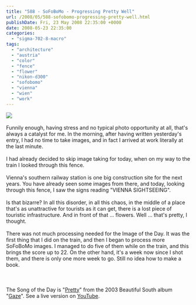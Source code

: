 ```yaml
---
title: "588 - SoFoBoMo - Progressing Pretty Well"
url: /2008/05/588-sofobomo-progressing-pretty-well.html
publishDate: Fri, 23 May 2008 22:35:00 +0000
date: 2008-05-23 22:35:00
categories: 
  - "sigma-702-8-macro"
tags: 
  - "architecture"
  - "austria"
  - "color"
  - "fence"
  - "flower"
  - "nikon-d300"
  - "sofobomo"
  - "vienna"
  - "wien"
  - "work"
---
```

<a href="https://d25zfm9zpd7gm5.cloudfront.net/1200x1200/2008/20080523_155912_ps.jpg" target="_blank"><img src="https://d25zfm9zpd7gm5.cloudfront.net/0600x0600/2008/20080523_155912_ps.jpg"/></a><br/><br/>Funnily enough, having stress and no typical photo opportunity at all, that's always a catalyst for me. In the morning, after having written yesterday's entry, I had no time to take images, and in fact I arrived at work literally at the last minute.<br/><br/>I had already decided to skip image taking for today, when on my way to the train I looked through this fence.<br/><br/>Vienna's southern railway station is one big construction site for the next years. You have already seen some images from there, and today, looking through this fence, I saw the signs reading "VIENNA SIGHTSEEING". <br/><br/>Is that bizarre? In all this disorder, in all this chaos, in the middle of a place that's as unattractive for tourists as it can get, there is a lost piece of touristic infrastructure. And in front of that ... flowers. Well ... that's pretty, I thought.<br/><br/><a href="https://d25zfm9zpd7gm5.cloudfront.net/1200x1200/2008/20080517_170154_ps.jpg" target="_blank"><img alt="" border="0" src="https://d25zfm9zpd7gm5.cloudfront.net/0150x0150/2008/20080517_170154_ps.jpg" style="margin: 0pt 0px 0pt 10px; float: right;"/></a> There was not much processing needed for the Image of the Day. It was the first thing that I did on the train, and then I began to process more SoFoBoMo images. I managed to do five of them while on the train, and this brings the score up to 22. On the other hand, it's a week now since I shot them, and there is only one more week to go. Still no idea how to make a book.<br/><br/><br/><br/>The Song of the Day is "<a href="http://www.lyricstime.com/beautiful-south-pretty-lyrics.html" target="_blank">Pretty</a>" from the 2003 Beautiful South album "<a href="http://www.amazon.co.uk/Gaze-Beautiful-South/dp/B0000DBPHO" target="_blank">Gaze</a>". See a live version on <a href="http://www.youtube.com/watch?v=rB0CrPDJJcE" target="_blank">YouTube</a>.
